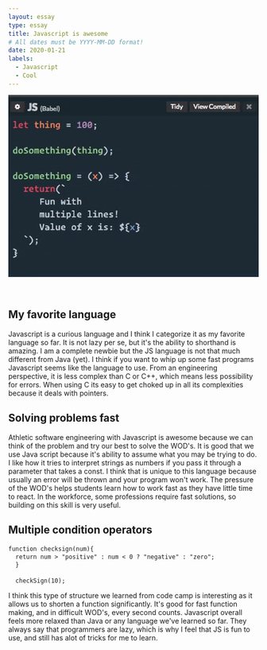```yaml
---
layout: essay
type: essay
title: Javascript is awesome
# All dates must be YYYY-MM-DD format!
date: 2020-01-21
labels:
  - Javascript
  - Cool
---
```


<img class="ui massive left floated rounded image" src="/images/javascript.gif">
<p>&nbsp;</p>


## My favorite language

Javascript is a curious language and I think I categorize it as my favorite language so far. It is not lazy per se, but it's the ability to shorthand is amazing. I am a complete newbie but the JS language is not that much different from Java (yet). I think if you want to whip up some fast programs Javascript seems like the language to use. From an engineering perspective, it is less complex than C or C++, which means less possibility for errors. When using C its easy to get choked up in all its complexities because it deals with pointers. 

## Solving problems fast

Athletic software engineering with Javascript is awesome because we can think of the problem and try our best to solve the WOD's. It is good that we use Java script because it's ability to assume what you may be trying to do. I like how it tries to interpret strings as numbers if you pass it through a parameter that takes a const. I think that is unique to this language because usually an error will be thrown and your program won't work. The pressure of the WOD's helps students learn how to work fast as they have little time to react. In the workforce, some professions require fast solutions, so building on this skill is very useful. 

## Multiple condition operators

```
function checksign(num){
  return num > "positive" : num < 0 ? "negative" : "zero";
  }
  
  checkSign(10);
```

I think this type of structure we learned from code camp is interesting as it allows us to shorten a function significantly. It's good for fast function making, and in difficult WOD's, every second counts. Javascript overall feels more relaxed than Java or any language we've learned so far. They always say that programmers are lazy, which is why I feel that JS is fun to use, and still has alot of tricks for me to learn. 
